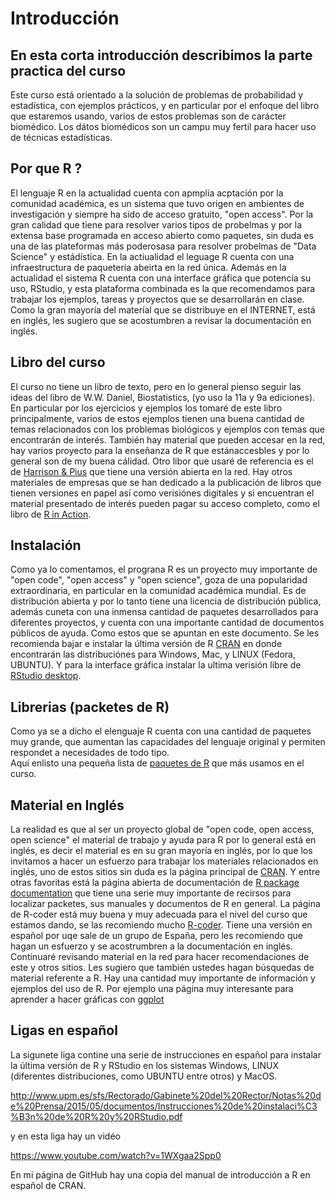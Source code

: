 # Introducción
## En esta corta introducción describimos la parte practica del curso

Este curso está orientado a la solución de problemas de probabilidad y estadística, con ejemplos 
prácticos, y en particular por el enfoque del libro que estaremos usando, varios de estos problemas son de 
carácter biomédico. Los dátos biomédicos son un campu muy fertil para hacer uso de técnicas estadísticas.


## Por que R ?  
El lenguaje R en la actualidad cuenta con apmplia acptación por la comunidad académica, es un sistema que tuvo
origen en ambientes de investigación y siempre ha sido de acceso gratuito, "open access". Por la gran calidad que
tiene para resolver varios tipos de probelmas y por la extensa base programada en acceso abierto como paquetes, 
sin duda es una de las plateformas más poderosasa para resolver probelmas de "Data Science" y estádística. En la
actiualidad el leguage R cuenta con una infraestructura de paquetería abeirta en la red única.  Además en la actualidad
el sistema R cuenta con una interface gráfica que potencía su uso, RStudio, y esta plataforma combinada es la 
que recomendamos para trabajar los ejemplos, tareas y proyectos que se desarrollarán en clase.  Como la gran mayoría
del materíal que se distribuye en el INTERNET, está en inglés, les sugiero que se acostumbren a revisar la documentación
en inglés.  

## Libro del curso  
El curso no tiene un libro de texto, pero en lo general pienso seguir las ideas del libro de W.W. Daniel, Biostatistics, (yo
uso la 11a y 9a ediciones). En particular por los ejercicios y ejemplos los tomaré de este libro principalmente, varios de estos
ejemplos tienen una buena cantidad de temas relacionados con los problemas biológicos y ejemplos con temas que encontrarán de 
interés.  También hay material que pueden accesar en la red, hay varios proyecto para la enseñanza de R que estánaccesbles y
por lo general son de my buena cálidad. Otro libor que usaré de referencia es el de 
[Harrison & Pius](https://argoshare.is.ed.ac.uk/healthyr_book/) que tiene una versión abierta en la red. Hay otros materiales de
empresas que se han dedicado a la publicación de libros que tienen versiones en papel así como verisiónes digitales y 
si encuentran el material presentado de interés pueden pagar su acceso completo, como el libro de 
[R in Action](https://livebook.manning.com/book/r-in-action-third-edition/copyright-2020-manning-publications/v-8/5).  

## Instalación 
Como ya lo comentamos, el prograna R es un proyecto muy importante de "open code", "open access" y "open science", goza de una popularidad
extraordinaria, en particular en la comunidad académica mundial. Es de distribución abierta y por lo tanto tiene una
licencia de distribución pública, además cuneta con una inmensa cantidad de paquetes desarrollados para diferentes proyectos, y 
cuenta con una importante cantidad de documentos públicos de ayuda. Como estos que se apuntan en este documento.
Se les recomienda bajar e instalar la última versión de R [CRAN](https://cran.r-project.org/) en donde encontrarán las distribuciónes 
para Windows, Mac, y LINUX (Fedora, UBUNTU). Y para la interface gráfica instalar la ultima verisión libre de 
[RStudio desktop](https://www.rstudio.com/products/rstudio/).

## Librerias (packetes de R)  
Como ya se a dicho el elenguaje R cuenta con una cantidad de paquetes muy grande, que aumentan las capacidades del lenguaje original 
y permiten respondet a necesidades de todo tipo.  
Aquí enlisto una pequeña lista de [paquetes de R](https://fabarrios.github.io/ProbEstad/Presenta/Libraries) que más usamos en el curso.

## Material en Inglés  
La realidad es que al ser un proyecto global de "open code, open access, open science" el material de trabajo y ayuda para R por 
lo general está en inglés, es decir el material es en su gran mayoría en inglés, por lo que los invitamos a hacer un esfuerzo para 
trabajar los materiales relacionados en inglés, uno de estos sitios sin duda es la página principal de [CRAN](https://cran.r-project.org/). 
Y entre otras favoritas está la página abierta de documentación de [R package documentation](https://rdrr.io/) que tiene una
serie muy importante de recirsos para localizar packetes, sus manuales y documentos de R en general.
La página de R-coder está muy buena y muy adecuada para el nivel del curso que estamos dando, se las recomiendo mucho 
[R-coder](https://r-coder.com/r-introduction/). Tiene una versión en español por uqe sale de un grupo de España, pero les recomiendo que 
hagan un esfuerzo y se acostrumbren a la documentación en inglés. Continuaré revisando material en la red para hacer recomendaciones de este 
y otros sitios. Les sugiero que también ustedes hagan búsquedas de material referente a R.  Hay una cantidad muy importante de información 
y ejemplos del uso de R. Por ejemplo una página muy interesante para aprender a hacer gráficas con 
[ggplot](http://r-statistics.co/Top50-Ggplot2-Visualizations-MasterList-R-Code.html)  


## Ligas en español  
La sigunete liga contine una serie de instrucciones en español para instalar la última versión de R y RStudio en
los sistemas Windows, LINUX (diferentes distribuciones, como UBUNTU entre otros) y MacOS.  

http://www.upm.es/sfs/Rectorado/Gabinete%20del%20Rector/Notas%20de%20Prensa/2015/05/documentos/Instrucciones%20de%20instalaci%C3%B3n%20de%20R%20y%20RStudio.pdf  

y en esta liga hay un vidéo 

https://www.youtube.com/watch?v=1WXgaa2Spp0

En mi página de GitHub hay una copia del manual de introducción a R en español de CRAN.  

